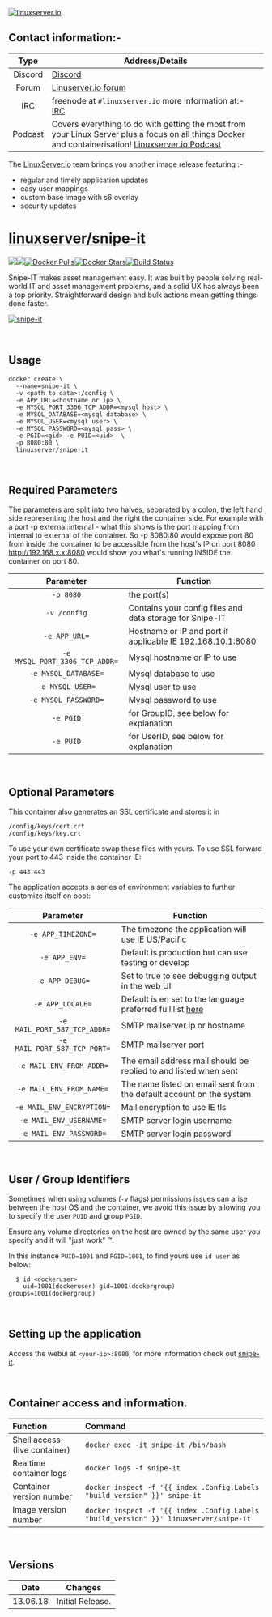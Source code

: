 [linuxserverurl]: https://linuxserver.io
[forumurl]: https://forum.linuxserver.io
[ircurl]: https://www.linuxserver.io/irc/
[podcasturl]: https://www.linuxserver.io/podcast/
[appurl]: https://github.com/snipe/snipe-it
[hub]: https://hub.docker.com/r/linuxserver/snipe-it/
[localesurl]: https://github.com/snipe/snipe-it/tree/master/resources/lang


[![linuxserver.io](https://raw.githubusercontent.com/linuxserver/docker-templates/master/linuxserver.io/img/linuxserver_medium.png?v=4&s=4000)][linuxserverurl]


## Contact information:-

| Type | Address/Details |
| :---: | --- |
| Discord | [Discord](https://discord.gg/YWrKVTn) |
| Forum | [Linuserver.io forum][forumurl] |
| IRC | freenode at `#linuxserver.io` more information at:- [IRC][ircurl]
| Podcast | Covers everything to do with getting the most from your Linux Server plus a focus on all things Docker and containerisation! [Linuxserver.io Podcast][podcasturl] |


The [LinuxServer.io][linuxserverurl] team brings you another image release featuring :-

 + regular and timely application updates
 + easy user mappings
 + custom base image with s6 overlay
 + security updates

# [linuxserver/snipe-it](huburl)
[![](https://images.microbadger.com/badges/version/linuxserver/snipe-it.svg)](https://microbadger.com/images/linuxserver/snipe-it "Get your own version badge on microbadger.com")[![](https://images.microbadger.com/badges/image/linuxserver/snipe-it.svg)](https://microbadger.com/images/linuxserver/snipe-it "Get your own image badge on microbadger.com")[![Docker Pulls](https://img.shields.io/docker/pulls/linuxserver/snipe-it.svg)][hub][![Docker Stars](https://img.shields.io/docker/stars/linuxserver/snipe-it.svg)][hub][![Build Status](https://pipeline.linuxserver.io/buildStatus/icon?job=docker-snipe-it/master)](https://pipeline.linuxserver.io/job/docker-snipe-it/job/master/)

Snipe-IT makes asset management easy. It was built by people solving real-world IT and asset management problems, and a solid UX has always been a top priority. Straightforward design and bulk actions mean getting things done faster.

[![snipe-it](https://s3-us-west-2.amazonaws.com/linuxserver-docs/images/snipe-it-logo500x500.png)][appurl]

&nbsp;

## Usage

```
docker create \
  --name=snipe-it \
  -v <path to data>:/config \
  -e APP_URL=<hostname or ip> \
  -e MYSQL_PORT_3306_TCP_ADDR=<mysql host> \
  -e MYSQL_DATABASE=<mysql database> \
  -e MYSQL_USER=<mysql user> \
  -e MYSQL_PASSWORD=<mysql pass> \
  -e PGID=<gid> -e PUID=<uid>  \
  -p 8080:80 \
  linuxserver/snipe-it
```

&nbsp;

## Required Parameters

The parameters are split into two halves, separated by a colon, the left hand side representing the host and the right the container side.
For example with a port -p external:internal - what this shows is the port mapping from internal to external of the container.
So -p 8080:80 would expose port 80 from inside the container to be accessible from the host's IP on port 8080
http://192.168.x.x:8080 would show you what's running INSIDE the container on port 80.



| Parameter | Function |
| :---: | --- |
| `-p 8080` | the port(s) |
| `-v /config` | Contains your config files and data storage for Snipe-IT|
| `-e APP_URL=` | Hostname or IP and port if applicable IE 192.168.10.1:8080 |
| `-e MYSQL_PORT_3306_TCP_ADDR=` | Mysql hostname or IP to use|
| `-e MYSQL_DATABASE=` | Mysql database to use|
| `-e MYSQL_USER=` | Mysql user to use|
| `-e MYSQL_PASSWORD=` | Mysql password to use|
| `-e PGID` | for GroupID, see below for explanation |
| `-e PUID` | for UserID, see below for explanation |

&nbsp;

## Optional Parameters

This container also generates an SSL certificate and stores it in
```
/config/keys/cert.crt
/config/keys/key.crt
```
To use your own certificate swap these files with yours. To use SSL forward your port to 443 inside the container IE:

```
-p 443:443
```

The application accepts a series of environment variables to further customize itself on boot:

  | Parameter | Function |
| :---: | --- |
| `-e APP_TIMEZONE=` | The timezone the application will use IE US/Pacific|
| `-e APP_ENV=` | Default is production but can use testing or develop|
| `-e APP_DEBUG=` | Set to true to see debugging output in the web UI|
| `-e APP_LOCALE=` | Default is en set to the language preferred full list [here][localesurl]|
| `-e MAIL_PORT_587_TCP_ADDR=` | SMTP mailserver ip or hostname|
| `-e MAIL_PORT_587_TCP_PORT=` | SMTP mailserver port|
| `-e MAIL_ENV_FROM_ADDR=` | The email address mail should be replied to and listed when sent|
| `-e MAIL_ENV_FROM_NAME=` | The name listed on email sent from the default account on the system|
| `-e MAIL_ENV_ENCRYPTION=` | Mail encryption to use IE tls |
| `-e MAIL_ENV_USERNAME=` | SMTP server login username|
| `-e MAIL_ENV_PASSWORD=` | SMTP server login password|


&nbsp;

## User / Group Identifiers

Sometimes when using volumes (`-v` flags) permissions issues can arise between the host OS and the container, we avoid this issue by allowing you to specify the user `PUID` and group `PGID`.

Ensure any volume directories on the host are owned by the same user you specify and it will "just work" &trade;.

In this instance `PUID=1001` and `PGID=1001`, to find yours use `id user` as below:

```
  $ id <dockeruser>
    uid=1001(dockeruser) gid=1001(dockergroup) groups=1001(dockergroup)
```

&nbsp;

## Setting up the application

Access the webui at `<your-ip>:8080`, for more information check out [snipe-it][appurl].

&nbsp;

## Container access and information.

| Function | Command |
| :--- | :--- |
| Shell access (live container) | `docker exec -it snipe-it /bin/bash` |
| Realtime container logs | `docker logs -f snipe-it` |
| Container version number | `docker inspect -f '{{ index .Config.Labels "build_version" }}' snipe-it` |
| Image version number |  `docker inspect -f '{{ index .Config.Labels "build_version" }}' linuxserver/snipe-it` |

&nbsp;

## Versions

|  Date | Changes |
| :---: | --- |
| 13.06.18 |  Initial Release. |
